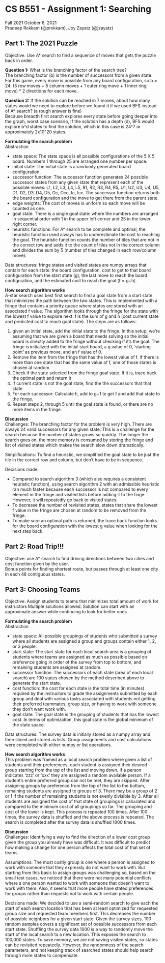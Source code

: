 # CS B551 - Assignment 1:  Searching
Fall 2021 October 8, 2021  
Pradeep Rokkam (@prokkam), Joy Zayatz (@jzayatz)

## Part 1:  The 2021 Puzzle
Objective.  Use A* search to find a sequence of moves that gets the puzzle back in order.   

__Question 1:__ What is the branching factor of the search tree?  
The branching factor (b) is the number of successors from a given state.  For this game, every move is possible from any board configuration, so b = 24.  (5 row moves + 5 column moves + 1 outer ring move + 1 inner ring move) * 2 directions for each move.


__Question 2:__ If the solution can be reached in 7 moves, about how many states would we need to explore before we found it if we used BFS instead of A* search?  (a rough answer is fine)  
Because breadth first search explores every state before going deeper into the graph, worst case scenario, If the solution has a depth (d), BFS would explore b^d states to find the solution,  which in this case is 24^7 or approximately 2x10^20 states.

__Formulating the search problem__   
Abstraction
* state space:  The state space is all possible configurations of the 5 X 5 board. Numbers 1 through 25 are arranged one number per space.  
* initial state: The initial state is a randomly generated board configuration.
* successor function:  The successor function generates 24 possible successor states from any given state that represent each of the possible moves: L1, L2, L3, L4, L5, R1, R2, R3, R4, R5, U1, U2, U3, U4, U5, D1, D2, D3, D4, D5, Oc, Occ, Ic, Icc.  The successor function returns both the board configuration and the move to get there from the parent state.
* edge weights: The cost of moves is uniform so each move will be counted as one.  
* goal state.  There is a single goal state: where the numbers are arranged in sequential order with 1 in the upper left corner and 25 in the lower right corner.
* heuristic functions:  For A* search to be complete and optimal, the heuristic function used always has to underestimate the cost to reaching the goal. The heuristic function counts the number of tiles that are not in the correct row and adds it to the count of tiles not in the correct column and divides the sum by 5 (number of tiles changed in each row/column move).  

Data structures:  fringe states and visited states are numpy arrays that contain for each state: the board configuration, cost to get to that board configuration from the start state (g), the last move to reach the board configuration, and the estimated cost to reach the goal (f = g+h). 


__How search algorithm works__  
A-star search uses best first search to find a goal state from a start state that minimizes the path between the two states.  This is implemented with a fringe that contains a priority queue where states are stored with an associated f value. The algorithm looks through the fringe for the state with the lowest f value to explore next.  f is the sum of g and h (cost current state and predicted cost to reach goal state).  The steps are as follows:
1. given an initial state, add the initial state to the fringe.  In this setup, we’re assuming that we are given a board that needs solving so the initial board is directly added to the fringe without checking if it’s the goal.  The fringe is initialized with the initial start board,  a g value of 0, ‘starting point’ as previous move, and an f value of 0.
2.  Remove the item from the fringe that has the lowest value of f.  If there is more than one state that has the same value of f, one of those states is chosen at random.
3.  Check if the state selected from the fringe goal state. If it is, trace back the optimal path and return it
4.  If current state is not the goal state, find the the successors that that state
5.  For each successor:  Calculate h, add to g+1 to get f and add that state to the fringe.  
6. Repeat steps 2, through 5  until the goal state is found, or there are no more items in the fringe.

__Discussion__  
Challenges:  The branching factor for the problem is very high.  There are always 24 valid successors for any given state.  This is a challenge for the search because the number of states grows so quickly.  The longer the search goes on, the more memory is consumed by storing the fringe and list of visited states which makes the search slow down dramatically.  

Simplifications:  To find a heuristic, we simplified the goal state to be just the tile in the correct row and column, but don’t have to be in sequence.

 Decisions made
* Compared to search algorithm 3 (which also requires a consistent heuristic function),  using search algorithm 2 with an admissible heuristic ran much faster because each successor is not compared to every element in the fringe and visited lists before adding it to the finge .  However, it will repeatedly go back to visited states.
* To decrease the number of revisited states, states that share the lowest f value in the fringe are chosen at random to be removed from the fringe.
* To make sure an optimal path is returned, the trace back function looks for the board configuration with the lowest g value when looking for the next step back.


## Part 2:  Road Trip!!!

Objective:  use A* search to find driving directions between two cities and cost function given by the user.  
Bonus points for finding shortest route, but passes through at least one city in each 48 contiguous states.












## Part 3:  Choosing Teams

Objective:  Assign students to teams that minimizes total amount of work for instructors
Multiple solutions allowed.  Solution can start with an approximate answer while continuing to look for better ones

__Formulating the search problem__   
Abstraction
* state space:  All possible groupings of students who submitted a survey where all students are assigned a group and groups contain either 1, 2, or 3 people.
* start state:  The start state for each local search area is a grouping of students where teams are assigned as much as possible based on preference going in order of the survey from top to bottom, and remaining students are assigned at random.
* successor function:  The successors of each state (area of each local search) are 100 states chosen by the method described above to generate the start state.  
* cost function: the cost for each state is the total time (in minutes) required by the instructors to grade the assignments submitted by each group and deal with various tasks associated with students not getting their preferred teammates, group size, or having to work with someone they don’t want work with.  
* goal state:  The goal state is the grouping of students that has the lowest cost.  In terms of optimization, this goal state is the global minimum of the state space.  

Data structures:  The survey data is initially stored as a numpy array and then sliced and stored as lists.  Group assignments and cost calculations were completed with either numpy or list operations.

__How search algorithm works__  
This problem was framed as a local search problem where given a list of students and their preferences, each student is assigned their desired group starting from the top of the list and moving down.  If a person indicates ‘zzz’ or ‘xxx’ they are assigned a random available person.  If a student’s entire preferred group can not be met, they are skipped.  After assigning groups by preference from the top of the list to the bottom, remaining students are assigned to groups of 3.  There may be a group of 2 or 1  if the number of remaining students is not evenly divisible by 3.  After all students are assigned the cost of that state of groupings is calculated and compared to the minimum cost of all groupings so far.  The grouping and cost of the lower is kept.  This process is repeated 100 times.  After 100 times, the survey data is shuffled and the above process is repeated.  The search is completed after the survey data is shuffled 1000 times.  


__Discussion__  
Challenges: Identifying a way to find the direction of a lower cost group given the group you already have was difficult.  It was difficult to predict how making a change for one person affects the total cost of that set of teams.  

Assumptions:  The most costly group is one where a person is assigned to work with someone that they expressly do not want to work with. But starting from this basis to assign groups was challenging so, based on the small test cases, we noticed that there were not many potential conflicts where a one person wanted to work with someone that doesn’t want to work with them.  Also, it seems that more people have stated preferences for groups rather than requests not to work with certain people.  

Decisions made:  We decided to use a semi-random search to give each the start of each search location that has been at least optimized for requested group size and requested team members first. This decreases the number of possible neighbors for a given start state.  Given the survey sizes, 100 random samples covers a significant set of possible successors from each start state.  Shuffling the survey data 1000 is a way to randomly move the start of the local search to a new location.  This exposes the search to 100,000 states.  To save memory, we are not saving visited states, so states can be revisited repeatedly.  However, the randomness of the search parameters, and not keeping track of searched states should help search through more states to compensate.

